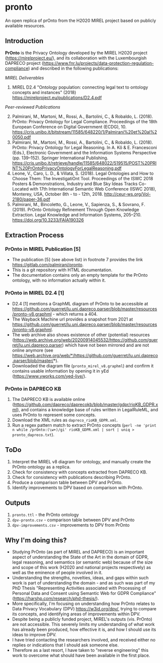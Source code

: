 # pronto
An open replica of prOnto from the H2020 MIREL project based on publicly available resources.

## Introduction

**PrOnto** is the Privacy Ontology developed by the MIREL H2020 project (https://mirelproject.eu/), and its collaboration with the Luxembourgish DAPRECO project (https://www.fnr.lu/projects/data-protection-regulation-compliance) and described in the following publications:


*MIREL Deliverables*

1. MIREL D2.4 "Ontology population: connecting legal text to ontology concepts and instances" (2018) https://mirelproject.eu/publications/D2.4.pdf

*Peer-reviewed Publications*

2. Palmirani, M., Martoni, M., Rossi, A., Bartolini, C., & Robaldo, L. (2018). PrOnto: Privacy Ontology for Legal Compliance. Proceedings of the 18th European Conference on Digital Government (ECDG), 10. https://cris.unibo.it/bitstream/11585/648220/1/Palmirani%20et%20al%20050.pdf
3. Palmirani, M., Martoni, M., Rossi, A., Bartolini, C., & Robaldo, L. (2018). PrOnto: Privacy Ontology for Legal Reasoning. In A. Kő & E. Francesconi (Eds.), Electronic Government and the Information Systems Perspective (pp. 139–152). Springer International Publishing. https://cris.unibo.it/retrieve/handle/11585/648022/519515/POST%20PRINT%20PrOntoPrivacyOntologyForLegalReasoning.pdf
4. Leone, V., Caro, L. D., & Villata, S. (2018). Legal Ontologies and How to Choose Them: The InvestigatiOnt Tool. Proceedings of the ISWC 2018 Posters & Demonstrations, Industry and Blue Sky Ideas Tracks Co-Located with 17th International Semantic Web Conference (ISWC 2018), Monterey, USA, October 8th - to - 12th, 2018. http://ceur-ws.org/Vol-2180/paper-36.pdf
5. Palmirani, M., Bincoletto, G., Leone, V., Sapienza, S., & Sovrano, F. (2019). PrOnto Ontology Refinement Through Open Knowledge Extraction. Legal Knowledge and Information Systems, 205–210. https://doi.org/10.3233/FAIA190326

## Extraction Process

### PrOnto in MIREL Publication [5]

- The publication [5] (see above list) in footnote 7 provides the link https://gitlab.com/palmirani/pronto.
- This is a git repository with HTML documentation.
- The documentation contains only an empty template for the PrOnto ontology, with no information actually within it.

### PrOnto in MIREL D2.4 [1]

- D2.4 [1] mentions a GraphML diagram of PrOnto to be accessible at https://github.com/guerret/lu.uni.dapreco.parser/blob/master/resources/pronto-v8.graphml - which returns a 404. 
- The Wayback Machine url provides a snapshot from 2021 at https://github.com/guerret/lu.uni.dapreco.parser/blob/master/resources/pronto-v8.graphml. 
- The web archive also shows existence of other (potential) resources (https://web.archive.org/web/20200914045532/https://github.com/guerret/lu.uni.dapreco.parser) which have not been mirrored and are not online anymore (see https://web.archive.org/web/*/https://github.com/guerret/lu.uni.dapreco.parser/blob/master/*).
- Downloaded the diagram file (`pronto_mirel_v8.graphml`) and confirm it contains usable information by opening it in yEd (https://www.yworks.com/yed-live/).



### PrOnto in DAPRECO KB 

1. The DAPRECO KB is available online (https://github.com/dapreco/daprecokb/blob/master/gdpr/rioKB_GDPR.xml), and contains a knowledge base of rules written in LegalRuleML, and uses PrOnto to represent some concepts.
2. Download the XML rules as `dapreco_rioKB_GDPR.xml`.
3. Run a regex pattern match to extract PrOnto concepts (`perl -ne 'print n while /prOnto:(\w+)/gi' rioKB_GDPR.xml | sort | uniq > pronto_dapreco.txt`).

## ToDo

1. Interpret the MIREL v8 diagram for ontology, and manually create the PrOnto ontology as a replica.
2. Check for consistency with concepts extracted from DAPRECO KB.
3. Check for consistency with publications describing PrOnto.
4. Produce a comparison table between DPV and PrOnto.
5. Identify improvements to DPV based on comparison with PrOnto.

## Outputs

1. `pronto.ttl` - the PrOnto ontology
2. `dpv-pronto.csv` - comparison table between DPV and PrOnto
3. `dpv-improvements.csv` - improvements to DPV from PrOnto

## Why I'm doing this?

- Studying PrOnto (as part of MIREL and DAPRECO) is an important aspect of understanding the State of the Art in the domain of GDPR, legal reasoning, and semantics (or semantic web) because of the size and scope of this work (H2020 and national projects respectively) as well as the eminence of people involved in it.
- Understanding the strengths, novelties, ideas, and gaps within such work is part of understanding the domain - and as such was part of my PhD Thesis "Representing Activities associated with Processing of Personal Data and Consent using Semantic Web for GDPR Compliance" (https://harshp.com/research/phd-thesis/).
- More specifically, I'm focusing on understanding how PrOnto relates to Data Privacy Vocabulary (DPV) https://w3id.org/dpv/, trying to compare its concepts, and identifying areas of improvements within DPV.
- Despite being a publicly funded project, MIREL's outputs (vis. PrOnto) are not accessible. This severely limits my understanding of what work has already been produced, how effective it is, and how I should use its ideas to improve DPV.
- I have tried contacting the researchers involved, and received either no replies or indications that I should ask someone else.
- Therefore as a last resort, I have taken to "reverse engineering" this work to overcome what should have been available in the first place.
